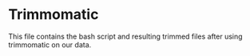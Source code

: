 # Trimmomatic
This file contains the bash script and resulting trimmed files after using trimmomatic on our data. 
